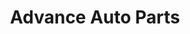 ---
title: "Advance Auto Parts"
url: /columbus/advance-auto-parts-cleveland-avenue/
shop: car parts
---